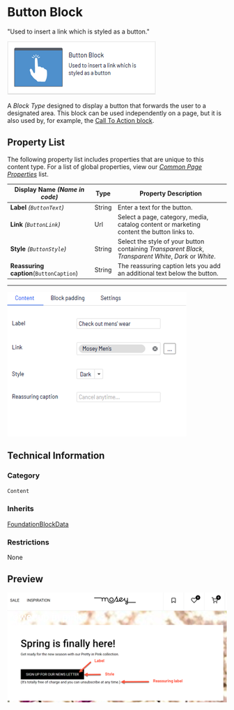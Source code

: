 # Button Block
"Used to insert a link which is styled as a button."

![Button Block](Screenshots/Button%20Block%20-%20icon.png)

A *Block Type* designed to display a button that forwards the user to a designated area. This block can be used independently on a page, but it is also used by, for example, the [Call To Action block](CallToActionBlock.md).

## Property List
The following property list includes properties that are unique to this content type. For a list of global properties, view our [*Common Page Properties*](../../Common%20Page%20Properties.md) list.

Display Name *(Name in code)* | Type | Property Description
--------------|------|---------------
**Label** *(`ButtonText`)* | String | Enter a text for the button.
**Link** *(`ButtonLink`)* | Url | Select a page, category, media, catalog content or marketing content the button links to.
**Style** *(`ButtonStyle`)* | String | Select the style of your button containing *Transparent Black*, *Transparent White*, *Dark* or *White*.
**Reassuring caption**(`ButtonCaption`) | String | The reassuring caption lets you add an additional text below the button.


** **
![Button Block - Content tab](Screenshots/Button%20Block%20-%20Content%20tab.png)

## Technical Information

### Category
`Content`

### Inherits
[FoundationBlockData](#)

### Restrictions
None

## Preview
![Button Block - Preview](Screenshots/Button%20Block%20-%20Preview.png)
